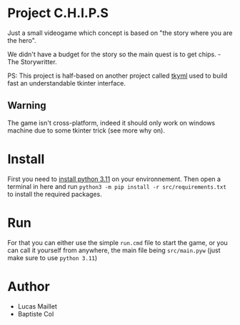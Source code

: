 # Project C.H.I.P.S

Just a small videogame which concept is based on "the story where you are the hero".

We didn't have a budget for the story so the main quest is to get chips. - The Storywritter.

PS: This project is half-based on another project called [tkyml](https://github.com/LoucasMaillet/tkyml) used to build fast an understandable tkinter interface.

## Warning

The game isn't cross-platform, indeed it should only work on windows machine due to some tkinter trick (see more why on).

# Install

First you need to [install python 3.11](https://www.python.org/downloads/) on your environnement.
Then open a terminal in here and run `python3 -m pip install -r src/requirements.txt` to install the required packages.

# Run

For that you can either use the simple `run.cmd` file to start the game, or you can call it yourself from anywhere, the main file being `src/main.pyw` (just make sure to use `python 3.11`)

# Author

- Lucas Maillet
- Baptiste Col